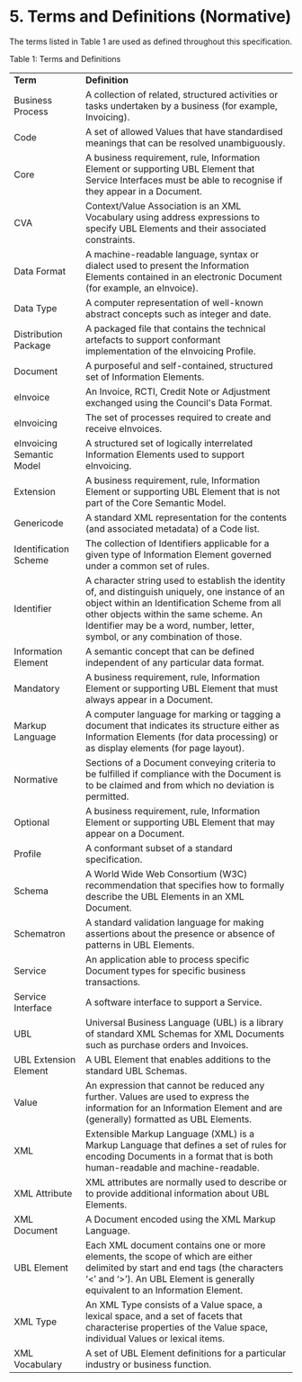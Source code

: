 # 5. Terms and Definitions (Normative)

The terms listed in Table 1 are used as defined throughout this specification. 

Table 1: Terms and Definitions 

| | | 
| --- |------- |
**Term** |**Definition**| 
Business Process | A collection of related, structured activities or tasks undertaken by a business (for example, Invoicing). |
Code |A set of allowed Values that have standardised meanings that can be resolved unambiguously. |
Core |A business requirement, rule, Information Element or supporting UBL Element that Service Interfaces must be able to recognise if they appear in a Document. |
CVA |Context/Value Association is an XML Vocabulary using address expressions to specify UBL Elements and their associated constraints. |
Data Format |A machine-readable language, syntax or dialect used to present the Information Elements contained in an electronic Document (for example, an eInvoice). |
Data Type |A computer representation of well-known abstract concepts such as integer and date. |
Distribution Package |A packaged file that contains the technical artefacts to support conformant implementation of the eInvoicing Profile. |
Document |A purposeful and self-contained, structured set of Information Elements. |
eInvoice |An Invoice, RCTI, Credit Note or Adjustment exchanged using the Council's Data Format. |
eInvoicing |The set of processes required to create and receive eInvoices. |
eInvoicing Semantic Model |A structured set of logically interrelated Information Elements used to support eInvoicing. |
Extension |A business requirement, rule, Information Element or supporting UBL Element that is not part of the Core Semantic Model. |
Genericode |A standard XML representation for the contents (and associated metadata) of a Code list. |
Identification Scheme |The collection of Identifiers applicable for a given type of Information Element governed under a common set of rules. |
Identifier |A character string used to establish the identity of, and distinguish uniquely, one instance of an object within an Identification Scheme from all other objects within the same scheme. An Identifier may be a word, number, letter, symbol, or any combination of those. |
Information Element |A semantic concept that can be defined independent of any particular data format. |
Mandatory |A business requirement, rule, Information Element or supporting UBL Element that must always appear in a Document. |
Markup Language |A computer language for marking or tagging a document that indicates its structure either as Information Elements (for data processing) or as display elements (for page layout). |
Normative | Sections of a Document conveying criteria to be fulfilled if compliance with the Document is to be claimed and from which no deviation is permitted. |
Optional | A business requirement, rule, Information Element or supporting UBL Element that may appear on a Document. |
Profile | A conformant subset of a standard specification. |
Schema | A World Wide Web Consortium (W3C) recommendation that specifies how to formally describe the UBL Elements in an XML Document. |
Schematron |A standard validation language for making assertions about the presence or absence of patterns in UBL Elements. |
Service |An application able to process specific Document types for specific business transactions. |
Service Interface |A software interface to support a Service. |
UBL |Universal Business Language (UBL) is a library of standard XML Schemas for XML Documents such as purchase orders and Invoices. |
UBL Extension Element |A UBL Element that enables additions to the standard UBL Schemas. |
Value |An expression that cannot be reduced any further. Values are used to express the information for an Information Element and are (generally) formatted as UBL Elements. |
XML |Extensible Markup Language (XML) is a Markup Language that defines a set of rules for encoding Documents in a format that is both human-readable and machine-readable. |
XML Attribute |XML attributes are normally used to describe or to provide additional information about UBL Elements. |
XML Document |A Document encoded using the XML Markup Language. |
UBL Element |Each XML document contains one or more elements, the scope of which are either delimited by start and end tags (the characters ‘<’ and ‘>’). An UBL Element is generally equivalent to an Information Element. |
XML Type |An XML Type consists of a Value space, a lexical space, and a set of facets that characterise properties of the Value space, individual Values or lexical items. |
XML Vocabulary |A set of UBL Element definitions for a particular industry or business function. |






